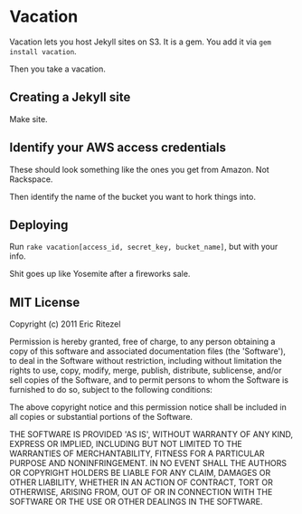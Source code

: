 # Vacation

Vacation lets you host Jekyll sites on S3.  It is a gem.  You add it via `gem install vacation`.

Then you take a vacation.

## Creating a Jekyll site

Make site.

## Identify your AWS access credentials

These should look something like the ones you get from Amazon.  Not Rackspace.

Then identify the name of the bucket you want to hork things into.

## Deploying

Run `rake vacation[access_id, secret_key, bucket_name]`, but with your info.

Shit goes up like Yosemite after a fireworks sale.

## MIT License

Copyright (c) 2011 Eric Ritezel

Permission is hereby granted, free of charge, to any person obtaining a copy
of this software and associated documentation files (the 'Software'), to deal
in the Software without restriction, including without limitation the rights
to use, copy, modify, merge, publish, distribute, sublicense, and/or sell
copies of the Software, and to permit persons to whom the Software is
furnished to do so, subject to the following conditions:

The above copyright notice and this permission notice shall be included in all
copies or substantial portions of the Software.

THE SOFTWARE IS PROVIDED 'AS IS', WITHOUT WARRANTY OF ANY KIND, EXPRESS OR
IMPLIED, INCLUDING BUT NOT LIMITED TO THE WARRANTIES OF MERCHANTABILITY,
FITNESS FOR A PARTICULAR PURPOSE AND NONINFRINGEMENT. IN NO EVENT SHALL THE
AUTHORS OR COPYRIGHT HOLDERS BE LIABLE FOR ANY CLAIM, DAMAGES OR OTHER
LIABILITY, WHETHER IN AN ACTION OF CONTRACT, TORT OR OTHERWISE, ARISING FROM,
OUT OF OR IN CONNECTION WITH THE SOFTWARE OR THE USE OR OTHER DEALINGS IN THE
SOFTWARE.
